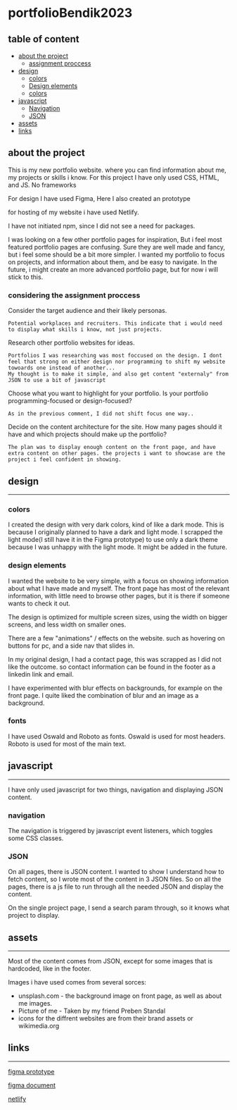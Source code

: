 # portfolioBendik2023

## table of content

- [about the project](#about-the-project)
  - [assignment proccess](#considering-the-assignment-proccess)
- [design](#design)
  - [colors](#colors)
  - [Design elements](#design-elements)
  - [colors](#fonts)
- [javascript](#javascript)
  - [Navigation](#navigation)
  - [JSON](#json)
- [assets](#assets)
- [links](#links)

## about the project

This is my new portfolio website. where you can find information about me, my projects or skills i know.
For this project I have only used CSS, HTML, and JS. No frameworks

For design I have used Figma, Here I also created an prototype

for hosting of my website i have used Netlify.

I have not initiated npm, since I did not see a need for packages.

I was looking on a few other portfolio pages for inspiration, But i feel most featured portfolio pages are confusing. Sure they are well made and fancy, but i feel some should be a bit more simpler. I wanted my portfolio to focus on projects, and information about them, and be easy to navigate.
In the future, i might create an more advanced portfolio page, but for now i will stick to this.

### considering the assignment proccess

Consider the target audience and their likely personas.

    Potential workplaces and recruiters. This indicate that i would need to display what skills i know, not just projects.

Research other portfolio websites for ideas.

    Portfolios I was researching was most foccused on the design. I dont feel that strong on either design nor programming to shift my website towoards one instead of another...
    My thought is to make it simple, and also get content "externaly" from JSON to use a bit of javascript

Choose what you want to highlight for your portfolio. Is your portfolio programming-focused or design-focused?

    As in the previous comment, I did not shift focus one way..

Decide on the content architecture for the site. How many pages should it have and which projects should make up the portfolio?

    The plan was to display enough content on the front page, and have extra content on other pages. the projects i want to showcase are the project i feel confident in showing.

## design

---

### colors

I created the design with very dark colors, kind of like a dark mode. This is because I originally planned to have a dark and light mode.
I scrapped the light mode(I still have it in the Figma prototype) to use only a dark theme because I was unhappy with the light mode. It might be added in the future.

### design elements

I wanted the website to be very simple, with a focus on showing information about what I have made and myself.
The front page has most of the relevant information, with little need to browse other pages, but it is there if someone wants to check it out.

The design is optimized for multiple screen sizes, using the width on bigger screens, and less width on smaller ones.

There are a few "animations" / effects on the website. such as hovering on buttons for pc, and a side nav that slides in.

In my original design, I had a contact page, this was scrapped as I did not like the outcome. so contact information can be found in the footer as a linkedin link and email.

I have experimented with blur effects on backgrounds, for example on the front page. I quite liked the combination of blur and an image as a background.

### fonts

I have used Oswald and Roboto as fonts.
Oswald is used for most headers.
Roboto is used for most of the main text.

## javascript

---

I have only used javascript for two things, navigation and displaying JSON content.

### navigation

The navigation is triggered by javascript event listeners, which toggles some CSS classes.

### JSON

On all pages, there is JSON content. I wanted to show I understand how to fetch content, so I wrote most of the content in 3 JSON files.
So on all the pages, there is a js file to run through all the needed JSON and display the content.

On the single project page, I send a search param through, so it knows what project to display.

## assets

---

Most of the content comes from JSON, except for some images that is hardcoded, like in the footer.

Images i have used comes from several sorces:

- unsplash.com - the background image on front page, as well as about me images.
- Picture of me - Taken by my friend Preben Standal
- icons for the diffrent websites are from their brand assets or wikimedia.org

## links

---

[figma prototype](https://www.figma.com/proto/BpxNQeQktKxFrQ4Oolo2R6/new-portfolio?node-id=101%3A2134&scaling=min-zoom&page-id=101%3A1988&starting-point-node-id=101%3A2134&show-proto-sidebar=1)

[figma document](https://www.figma.com/file/BpxNQeQktKxFrQ4Oolo2R6/new-portfolio?node-id=101%3A1988&t=3JVIF0dzyuEU87Ix-1)

[netlify](bendikkvam.netlify.app)
